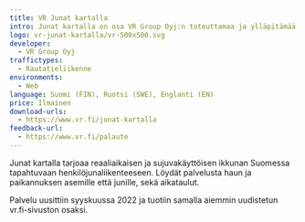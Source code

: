 ```yaml
---
title: VR Junat kartalla
intro: Junat kartalla on osa VR Group Oyj:n toteuttamaa ja ylläpitämää vr.fi-palvelua.
logo: vr-junat-kartalla/vr-500x500.svg
developer:
  - VR Group Oyj
traffictypes:
  - Rautatieliikenne
environments:
  - Web
language: Suomi (FIN), Ruotsi (SWE), Englanti (EN)
price: Ilmainen
download-urls:
  - https://www.vr.fi/junat-kartalla
feedback-url:
  - https://www.vr.fi/palaute
---
```


Junat kartalla tarjoaa reaaliaikaisen ja sujuvakäyttöisen ikkunan Suomessa
tapahtuvaan henkilöjunaliikenteeseen. Löydät palvelusta haun ja paikannuksen
asemille että junille, sekä aikataulut.

Palvelu uusittiin syyskuussa 2022 ja tuotiin samalla aiemmin uudistetun
vr.fi-sivuston osaksi.

